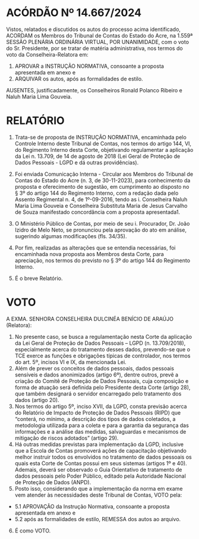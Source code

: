 # ACÓRDÃO Nº 14.667/2024

Vistos, relatados e discutidos os autos do processo acima identificado, ACORDAM os Membros do Tribunal de Contas do Estado do Acre, na 1.559ª SESSÃO PLENÁRIA ORDINÁRIA VIRTUAL, POR UNANIMIDADE, com o voto do Sr. Presidente, por se tratar de matéria administrativa, nos termos do voto da Conselheira-Relatora em:

1. APROVAR a INSTRUÇÃO NORMATIVA, consoante a proposta apresentada em anexo e
2. ARQUIVAR os autos, após as formalidades de estilo.

AUSENTES, justificadamente, os Conselheiros Ronald Polanco Ribeiro e Naluh Maria Lima Gouveia.

# RELATÓRIO

1. Trata-se de proposta de INSTRUÇÃO NORMATIVA, encaminhada pelo Controle Interno deste Tribunal de Contas, nos termos do artigo 144, VI, do Regimento Interno desta Corte, objetivando regulamentar a aplicação da Lei n. 13.709, de 14 de agosto de 2018 (Lei Geral de Proteção de Dados Pessoais - LGPD e dá outras providências).

2. Foi enviada Comunicação Interna - Circular aos Membros do Tribunal de Contas do Estado do Acre (n. 3, de 30-11-2023), para conhecimento da proposta e oferecimento de sugestão, em cumprimento ao disposto no § 3º do artigo 144 do Regimento Interno, com a redação dada pelo Assento Regimental n. 4, de 1º-09-2016, tendo as i. Conselheira Naluh Maria Lima Gouveia e Conselheira Substituta Maria de Jesus Carvalho de Souza manifestado concordância com a proposta apresentada1.

3. O Ministério Público de Contas, por meio de seu i. Procurador, Dr. João Izidro de Melo Neto, se pronunciou pela aprovação do ato em análise, sugerindo algumas modificações (fls. 34/35).

4. Por fim, realizadas as alterações que se entendia necessárias, foi encaminhada nova proposta aos Membros desta Corte, para apreciação, nos termos do previsto no § 3º do artigo 144 do Regimento Interno.

5. É o breve Relatório.

# VOTO

A EXMA. SENHORA CONSELHEIRA DULCINÉA BENÍCIO DE ARAÚJO (Relatora):

1. No presente caso, se busca a regulamentação nesta Corte da aplicação da Lei Geral de Proteção de Dados Pessoais – LGPD (n. 13.709/2018), especialmente acerca do tratamento desses dados, prevendo-se que o TCE exerce as funções e obrigações típicas de controlador, nos termos do art. 5º, incisos VI e IX, da mencionada Lei.
2. Além de prever os conceitos de dados pessoais, dados pessoais sensíveis e dados anonimizados (artigo 6º), dentre outros, prevê a criação do Comitê de Proteção de Dados Pessoais, cuja composição e forma de atuação será definida pelo Presidente desta Corte (artigo 28), que também designará o servidor encarregado pelo tratamento dos dados (artigo 20).
3. Nos termos do artigo 5º, inciso XVII, da LGPD, consta previsão acerca do Relatório de Impacto de Proteção de Dados Pessoais (RIPD) que “conterá, no mínimo, a descrição dos tipos de dados coletados, a metodologia utilizada para a coleta e para a garantia da segurança das informações e a análise das medidas, salvaguardas e mecanismos de mitigação de riscos adotados” (artigo 29).
4. Há outras medidas previstas para implementação da LGPD, inclusive que a Escola de Contas promoverá ações de capacitação objetivando melhor instruir todos os envolvidos no tratamento de dados pessoais os quais esta Corte de Contas possui em seus sistemas (artigos 1º e 40). Ademais, deverá ser observado o Guia Orientativo de tratamento de dados pessoais pelo Poder Público, editado pela Autoridade Nacional de Proteção de Dados (ANPD).
5. Posto isso, considerando que a implementação da norma em exame vem atender às necessidades deste Tribunal de Contas, VOTO pela:

- 5.1 APROVAÇÃO da Instrução Normativa, consoante a proposta apresentada em anexo e
- 5.2 após as formalidades de estilo, REMESSA dos autos ao arquivo.

6. É como VOTO.
